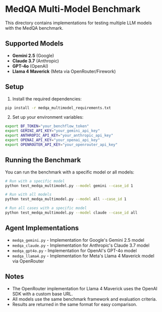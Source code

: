 # MedQA Multi-Model Benchmark

This directory contains implementations for testing multiple LLM models with the MedQA benchmark.

## Supported Models

- **Gemini 2.5** (Google)
- **Claude 3.7** (Anthropic)
- **GPT-4o** (OpenAI)
- **Llama 4 Maverick** (Meta via OpenRouter/Firework)

## Setup

1. Install the required dependencies:

```bash
pip install -r medqa_multimodel_requirements.txt
```

2. Set up your environment variables:

```bash
export BF_TOKEN="your_benchflow_token"
export GEMINI_API_KEY="your_gemini_api_key"
export ANTHROPIC_API_KEY="your_anthropic_api_key"
export OPENAI_API_KEY="your_openai_api_key"
export OPENROUTER_API_KEY="your_openrouter_api_key"
```

## Running the Benchmark

You can run the benchmark with a specific model or all models:

```bash
# Run with a specific model
python test_medqa_multimodel.py --model gemini --case_id 1

# Run with all models
python test_medqa_multimodel.py --model all --case_id 1

# Run all cases with a specific model
python test_medqa_multimodel.py --model claude --case_id all
```

## Agent Implementations

- `medqa_gemini.py` - Implementation for Google's Gemini 2.5 model
- `medqa_claude.py` - Implementation for Anthropic's Claude 3.7 model
- `medqa_gpt4o.py` - Implementation for OpenAI's GPT-4o model
- `medqa_llama4.py` - Implementation for Meta's Llama 4 Maverick model via OpenRouter

## Notes

- The OpenRouter implementation for Llama 4 Maverick uses the OpenAI SDK with a custom base URL.
- All models use the same benchmark framework and evaluation criteria.
- Results are returned in the same format for easy comparison.
